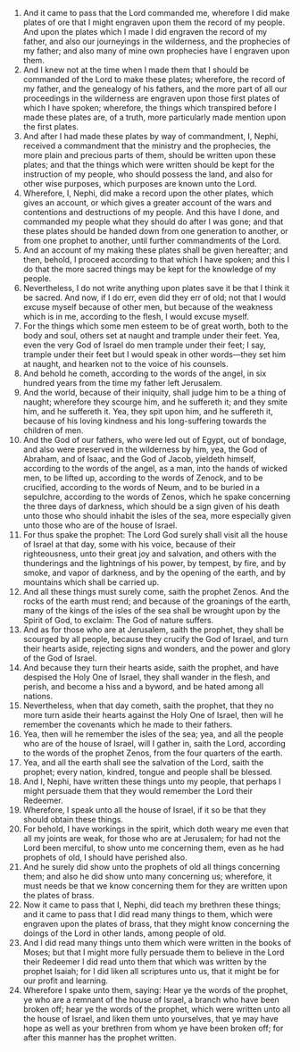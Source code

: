 1. And it came to pass that the Lord commanded me, wherefore I did make plates of ore that I might engraven upon them the record of my people. And upon the plates which I made I did engraven the record of my father, and also our journeyings in the wilderness, and the prophecies of my father; and also many of mine own prophecies have I engraven upon them.
2. And I knew not at the time when I made them that I should be commanded of the Lord to make these plates; wherefore, the record of my father, and the genealogy of his fathers, and the more part of all our proceedings in the wilderness are engraven upon those first plates of which I have spoken; wherefore, the things which transpired before I made these plates are, of a truth, more particularly made mention upon the first plates.
3. And after I had made these plates by way of commandment, I, Nephi, received a commandment that the ministry and the prophecies, the more plain and precious parts of them, should be written upon these plates; and that the things which were written should be kept for the instruction of my people, who should possess the land, and also for other wise purposes, which purposes are known unto the Lord.
4. Wherefore, I, Nephi, did make a record upon the other plates, which gives an account, or which gives a greater account of the wars and contentions and destructions of my people. And this have I done, and commanded my people what they should do after I was gone; and that these plates should be handed down from one generation to another, or from one prophet to another, until further commandments of the Lord.
5. And an account of my making these plates shall be given hereafter; and then, behold, I proceed according to that which I have spoken; and this I do that the more sacred things may be kept for the knowledge of my people.
6. Nevertheless, I do not write anything upon plates save it be that I think it be sacred. And now, if I do err, even did they err of old; not that I would excuse myself because of other men, but because of the weakness which is in me, according to the flesh, I would excuse myself.
7. For the things which some men esteem to be of great worth, both to the body and soul, others set at naught and trample under their feet. Yea, even the very God of Israel do men trample under their feet; I say, trample under their feet but I would speak in other words—they set him at naught, and hearken not to the voice of his counsels.
8. And behold he cometh, according to the words of the angel, in six hundred years from the time my father left Jerusalem.
9. And the world, because of their iniquity, shall judge him to be a thing of naught; wherefore they scourge him, and he suffereth it; and they smite him, and he suffereth it. Yea, they spit upon him, and he suffereth it, because of his loving kindness and his long-suffering towards the children of men.
10. And the God of our fathers, who were led out of Egypt, out of bondage, and also were preserved in the wilderness by him, yea, the God of Abraham, and of Isaac, and the God of Jacob, yieldeth himself, according to the words of the angel, as a man, into the hands of wicked men, to be lifted up, according to the words of Zenock, and to be crucified, according to the words of Neum, and to be buried in a sepulchre, according to the words of Zenos, which he spake concerning the three days of darkness, which should be a sign given of his death unto those who should inhabit the isles of the sea, more especially given unto those who are of the house of Israel.
11. For thus spake the prophet: The Lord God surely shall visit all the house of Israel at that day, some with his voice, because of their righteousness, unto their great joy and salvation, and others with the thunderings and the lightnings of his power, by tempest, by fire, and by smoke, and vapor of darkness, and by the opening of the earth, and by mountains which shall be carried up.
12. And all these things must surely come, saith the prophet Zenos. And the rocks of the earth must rend; and because of the groanings of the earth, many of the kings of the isles of the sea shall be wrought upon by the Spirit of God, to exclaim: The God of nature suffers.
13. And as for those who are at Jerusalem, saith the prophet, they shall be scourged by all people, because they crucify the God of Israel, and turn their hearts aside, rejecting signs and wonders, and the power and glory of the God of Israel.
14. And because they turn their hearts aside, saith the prophet, and have despised the Holy One of Israel, they shall wander in the flesh, and perish, and become a hiss and a byword, and be hated among all nations.
15. Nevertheless, when that day cometh, saith the prophet, that they no more turn aside their hearts against the Holy One of Israel, then will he remember the covenants which he made to their fathers.
16. Yea, then will he remember the isles of the sea; yea, and all the people who are of the house of Israel, will I gather in, saith the Lord, according to the words of the prophet Zenos, from the four quarters of the earth.
17. Yea, and all the earth shall see the salvation of the Lord, saith the prophet; every nation, kindred, tongue and people shall be blessed.
18. And I, Nephi, have written these things unto my people, that perhaps I might persuade them that they would remember the Lord their Redeemer.
19. Wherefore, I speak unto all the house of Israel, if it so be that they should obtain these things.
20. For behold, I have workings in the spirit, which doth weary me even that all my joints are weak, for those who are at Jerusalem; for had not the Lord been merciful, to show unto me concerning them, even as he had prophets of old, I should have perished also.
21. And he surely did show unto the prophets of old all things concerning them; and also he did show unto many concerning us; wherefore, it must needs be that we know concerning them for they are written upon the plates of brass.
22. Now it came to pass that I, Nephi, did teach my brethren these things; and it came to pass that I did read many things to them, which were engraven upon the plates of brass, that they might know concerning the doings of the Lord in other lands, among people of old.
23. And I did read many things unto them which were written in the books of Moses; but that I might more fully persuade them to believe in the Lord their Redeemer I did read unto them that which was written by the prophet Isaiah; for I did liken all scriptures unto us, that it might be for our profit and learning.
24. Wherefore I spake unto them, saying: Hear ye the words of the prophet, ye who are a remnant of the house of Israel, a branch who have been broken off; hear ye the words of the prophet, which were written unto all the house of Israel, and liken them unto yourselves, that ye may have hope as well as your brethren from whom ye have been broken off; for after this manner has the prophet written.
